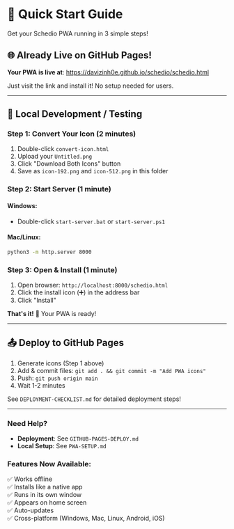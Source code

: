 # 🚀 Quick Start Guide

Get your Schedio PWA running in 3 simple steps!

## 🌐 Already Live on GitHub Pages!

**Your PWA is live at**: https://davizinh0e.github.io/schedio/schedio.html

Just visit the link and install it! No setup needed for users.

---

## 🔧 Local Development / Testing

### Step 1: Convert Your Icon (2 minutes)

1. Double-click `convert-icon.html`
2. Upload your `Untitled.png`
3. Click "Download Both Icons" button
4. Save as `icon-192.png` and `icon-512.png` in this folder

### Step 2: Start Server (1 minute)

#### Windows:
- Double-click `start-server.bat` or `start-server.ps1`

#### Mac/Linux:
```bash
python3 -m http.server 8000
```

### Step 3: Open & Install (1 minute)

1. Open browser: `http://localhost:8000/schedio.html`
2. Click the install icon (➕) in the address bar
3. Click "Install"

**That's it!** 🎉 Your PWA is ready!

---

## 📤 Deploy to GitHub Pages

1. Generate icons (Step 1 above)
2. Add & commit files: `git add . && git commit -m "Add PWA icons"`
3. Push: `git push origin main`
4. Wait 1-2 minutes

See `DEPLOYMENT-CHECKLIST.md` for detailed deployment steps!

---

### Need Help?
- **Deployment**: See `GITHUB-PAGES-DEPLOY.md`
- **Local Setup**: See `PWA-SETUP.md`

### Features Now Available:
✅ Works offline  
✅ Installs like a native app  
✅ Runs in its own window  
✅ Appears on home screen  
✅ Auto-updates  
✅ Cross-platform (Windows, Mac, Linux, Android, iOS)

